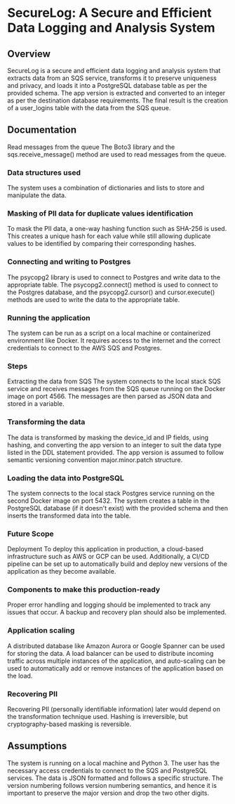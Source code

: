 # SecureLog: A Secure and Efficient Data Logging and Analysis System
## Overview
SecureLog is a secure and efficient data logging and analysis system that extracts data from an SQS service, transforms it to preserve uniqueness and privacy, and loads it into a PostgreSQL database table as per the provided schema. The app version is extracted and converted to an integer as per the destination database requirements. The final result is the creation of a user_logins table with the data from the SQS queue.

## Documentation
Read messages from the queue
The Boto3 library and the sqs.receive_message() method are used to read messages from the queue.

### Data structures used
The system uses a combination of dictionaries and lists to store and manipulate the data.

### Masking of PII data for duplicate values identification
To mask the PII data, a one-way hashing function such as SHA-256 is used. This creates a unique hash for each value while still allowing duplicate values to be identified by comparing their corresponding hashes.

### Connecting and writing to Postgres
The psycopg2 library is used to connect to Postgres and write data to the appropriate table. The psycopg2.connect() method is used to connect to the Postgres database, and the psycopg2.cursor() and cursor.execute() methods are used to write the data to the appropriate table.

### Running the application
The system can be run as a script on a local machine or containerized environment like Docker. It requires access to the internet and the correct credentials to connect to the AWS SQS and Postgres.

### Steps
Extracting the data from SQS
The system connects to the local stack SQS service and receives messages from the SQS queue running on the Docker image on port 4566. The messages are then parsed as JSON data and stored in a variable.

### Transforming the data
The data is transformed by masking the device_id and IP fields, using hashing, and converting the app version to an integer to suit the data type listed in the DDL statement provided. The app version is assumed to follow semantic versioning convention major.minor.patch structure.

### Loading the data into PostgreSQL
The system connects to the local stack Postgres service running on the second Docker image on port 5432. The system creates a table in the PostgreSQL database (if it doesn't exist) with the provided schema and then inserts the transformed data into the table.

### Future Scope
Deployment
To deploy this application in production, a cloud-based infrastructure such as AWS or GCP can be used. Additionally, a CI/CD pipeline can be set up to automatically build and deploy new versions of the application as they become available.

### Components to make this production-ready
Proper error handling and logging should be implemented to track any issues that occur. A backup and recovery plan should also be implemented.

### Application scaling
A distributed database like Amazon Aurora or Google Spanner can be used for storing the data. A load balancer can be used to distribute incoming traffic across multiple instances of the application, and auto-scaling can be used to automatically add or remove instances of the application based on the load.

### Recovering PII
Recovering PII (personally identifiable information) later would depend on the transformation technique used. Hashing is irreversible, but cryptography-based masking is reversible.

## Assumptions
The system is running on a local machine and Python 3.
The user has the necessary access credentials to connect to the SQS and PostgreSQL services.
The data is JSON formatted and follows a specific structure.
The version numbering follows version numbering semantics, and hence it is important to preserve the major version and drop the two other digits.
